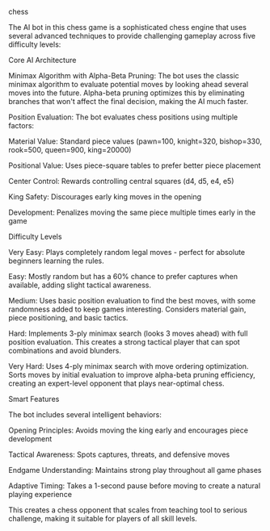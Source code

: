 chess

The AI bot in this chess game is a sophisticated chess engine that uses several advanced techniques to provide challenging gameplay across five difficulty levels:

Core AI Architecture

Minimax Algorithm with Alpha-Beta Pruning: The bot uses the classic minimax algorithm to evaluate potential moves by looking ahead several moves into the future. Alpha-beta pruning optimizes this by eliminating branches that won't affect the final decision, making the AI much faster.

Position Evaluation: The bot evaluates chess positions using multiple factors:

Material Value: Standard piece values (pawn=100, knight=320, bishop=330, rook=500, queen=900, king=20000)

Positional Value: Uses piece-square tables to prefer better piece placement

Center Control: Rewards controlling central squares (d4, d5, e4, e5)

King Safety: Discourages early king moves in the opening

Development: Penalizes moving the same piece multiple times early in the game

Difficulty Levels

Very Easy: Plays completely random legal moves - perfect for absolute beginners learning the rules.

Easy: Mostly random but has a 60% chance to prefer captures when available, adding slight tactical awareness.

Medium: Uses basic position evaluation to find the best moves, with some randomness added to keep games interesting. Considers material gain, piece positioning, and basic tactics.

Hard: Implements 3-ply minimax search (looks 3 moves ahead) with full position evaluation. This creates a strong tactical player that can spot combinations and avoid blunders.

Very Hard: Uses 4-ply minimax search with move ordering optimization. Sorts moves by initial evaluation to improve alpha-beta pruning efficiency, creating an expert-level opponent that plays near-optimal chess.

Smart Features

The bot includes several intelligent behaviors:

Opening Principles: Avoids moving the king early and encourages piece development

Tactical Awareness: Spots captures, threats, and defensive moves

Endgame Understanding: Maintains strong play throughout all game phases

Adaptive Timing: Takes a 1-second pause before moving to create a natural playing experience

This creates a chess opponent that scales from teaching tool to serious challenge, making it suitable for players of all skill levels.

